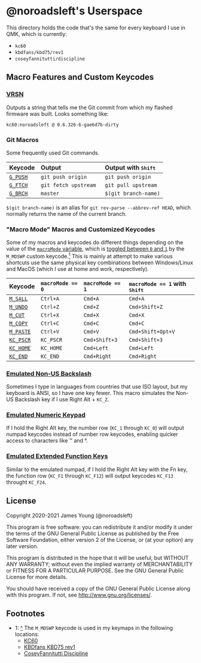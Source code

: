 # @noroadsleft's Userspace

This directory holds the code that's the same for every keyboard I use in QMK, which is currently:

- `kc60`
- `kbdfans/kbd75/rev1`
- `coseyfannitutti/discipline`


## Macro Features and Custom Keycodes

### [VRSN](./noroadsleft.c#L33-L37)

Outputs a string that tells me the Git commit from which my flashed firmware was built. Looks something like:

    kc60:noroadsleft @ 0.6.326-6-gae6d7b-dirty

### Git Macros

Some frequently used Git commands.

| Keycode                             | Output                 | Output with <kbd>Shift</kbd> |
| :---------------------------------- | :--------------------- | :--------------------------- |
| [`G_PUSH`](./noroadsleft.c#L38-L42) | `git push origin `     | `git push origin `           |
| [`G_FTCH`](./noroadsleft.c#L43-L52) | `git fetch upstream `  | `git pull upstream `         |
| [`G_BRCH`](./noroadsleft.c#L53-L62) | `master`               | `$(git branch-name)`         |

`$(git branch-name)` is an alias for `git rev-parse --abbrev-ref HEAD`, which normally returns the name of the current branch.

### "Macro Mode" Macros and Customized Keycodes

Some of my macros and keycodes do different things depending on the value of the [`macroMode` variable](./noroadsleft.c#L23), which is [toggled between `0` and `1`](./noroadsleft.c#L116-L120) by the `M_MDSWP` custom keycode.[<sup>1</sup>](#footnotes) This is mainly at attempt to make various shortcuts use the same physical key combinations between Windows/Linux and MacOS (which I use at home and work, respectively).

| Keycode                                | `macroMode == 0` | `macroMode == 1` | `macroMode == 1` with <kbd>Shift</kbd> |
| :------------------------------------- | :--------------- | :--------------- | :------------------------------------- |
| [`M_SALL`](./noroadsleft.c#L63-L71)    | `Ctrl+A`         | `Cmd+A`          | `Cmd+A`                                |
| [`M_UNDO`](./noroadsleft.c#L72-L84)    | `Ctrl+Z`         | `Cmd+Z`          | `Cmd+Shift+Z`                          |
| [`M_CUT`](./noroadsleft.c#L85-L93)     | `Ctrl+X`         | `Cmd+X`          | `Cmd+X`                                |
| [`M_COPY`](./noroadsleft.c#L94-L102)   | `Ctrl+C`         | `Cmd+C`          | `Cmd+C`                                |
| [`M_PASTE`](./noroadsleft.c#L103-L115) | `Ctrl+V`         | `Cmd+V`          | `Cmd+Shift+Opt+V`                      |
| [`KC_PSCR`](./noroadsleft.c#L166-L174) | `KC_PSCR`        | `Cmd+Shift+3`    | `Cmd+Shift+3`                          |
| [`KC_HOME`](./noroadsleft.c#L175-L183) | `KC_HOME`        | `Cmd+Left`       | `Cmd+Left`                             |
| [`KC_END`](./noroadsleft.c#L184-L192)  | `KC_END`         | `Cmd+Right`      | `Cmd+Right`                            |

### [Emulated Non-US Backslash](./noroadsleft.c#L121-L135)

Sometimes I type in languages from countries that use ISO layout, but my keyboard is ANSI, so I have one key fewer. This macro simulates the Non-US Backslash key if I use Right Alt + `KC_Z`.

### [Emulated Numeric Keypad](./noroadsleft.c#L136-L150)

If I hold the Right Alt key, the number row (`KC_1` through `KC_0`) will output numpad keycodes instead of number row keycodes, enabling quicker access to characters like ™ and °.

### [Emulated Extended Function Keys](./noroadsleft.c#L151-L165)

Similar to the emulated numpad, if I hold the Right Alt key with the Fn key, the function row (`KC_F1` through `KC_F12`) will output keycodes `KC_F13` throught `KC_F24`.


## License

Copyright 2020-2021 James Young (@noroadsleft)

This program is free software: you can redistribute it and/or modify
it under the terms of the GNU General Public License as published by
the Free Software Foundation, either version 2 of the License, or
(at your option) any later version.

This program is distributed in the hope that it will be useful,
but WITHOUT ANY WARRANTY; without even the implied warranty of
MERCHANTABILITY or FITNESS FOR A PARTICULAR PURPOSE.  See the
GNU General Public License for more details.

You should have received a copy of the GNU General Public License
along with this program.  If not, see <http://www.gnu.org/licenses/>.


## Footnotes

- 1: [^](#macro-mode-macros-and-customized-keycodes) The `M_MDSWP` keycode is used in my keymaps in the following locations:
  - [KC60](../../keyboards/kc60/keymaps/noroadsleft/keymap.c#L129)
  - [KBDfans KBD75 rev1](../../keyboards/kbdfans/kbd75/keymaps/noroadsleft/keymap.c#L93)
  - [CoseyFannitutti Discipline](../../keyboards/coseyfannitutti/discipline/keymaps/noroadsleft/keymap.c#L66)
